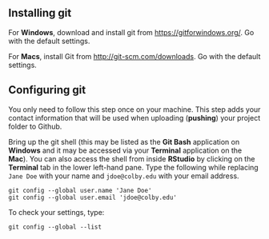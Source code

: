 ## Installing git

For **Windows**, download and install git from https://gitforwindows.org/. Go with the default settings. 

For **Macs**, install Git from  http://git-scm.com/downloads. Go with the default settings. 

## Configuring git

You only need to follow this step once on your machine. This step adds your contact information that will be used when uploading (**pushing**) your project folder to Github.

Bring up the git shell (this may be listed as the **Git Bash** application on **Windows** and it may be accessed via your **Terminal** application on the **Mac**). You can also access the shell from inside **RStudio** by clicking on the **Terminal** tab in the lower left-hand pane. Type the following while replacing `Jane Doe` with your name and `jdoe@colby.edu` with your email address.

```{r}
git config --global user.name 'Jane Doe'
git config --global user.email 'jdoe@colby.edu'
```

To check your settings, type:

```{r}
git config --global --list
```
